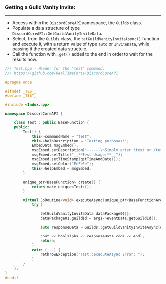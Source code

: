 ### **Getting a Guild Vanity Invite:**
---
- Access within the `DiscordCoreAPI` namespace, the `Guilds` class.
- Populate a data structure of type `DiscordCoreAPI::GetGuildVanityInviteData`.
- Select, from the `Guilds` class, the `getGuildVanityInviteAsync()` function and execute it, with a return value of type `auto` or `InviteData`, while passing it the created data structure.
- Call the function with `.get()` added to the end in order to wait for the results now.

```cpp
/// Test.hpp - Header for the "test" command.
/// https://github.com/RealTimeChris/DiscordCoreAPI

#pragma once

#ifndef _TEST_
#define _TEST_

#include <Index.hpp>

namespace DiscordCoreAPI {

	class Test : public BaseFunction {
	public:
		Test() {
			this->commandName = "test";
			this->helpDescription = "Testing purposes!";
			EmbedData msgEmbed{};
			msgEmbed.setDescription("------\nSimply enter !test or /test!\n------");
			msgEmbed.setTitle("__**Test Usage:**__");
			msgEmbed.setTimeStamp(getTimeAndDate());
			msgEmbed.setColor("FeFeFe");
			this->helpEmbed = msgEmbed;
		}

		unique_ptr<BaseFunction> create() {
			return make_unique<Test>();
		}

		virtual CoRoutine<void> executeAsync(unique_ptr<BaseFunctionArguments> args) {
			try {

				GetGuildVanityInviteData dataPackage01{};
				dataPackage01.guildId = args->eventData.getGuildId();

				auto responseData = Guilds::getGuildVanityInviteAsync(dataPackage01).get();

				cout << boolalpha << responseData.code << endl;
				return;
			}
			catch (...) {
				rethrowException("Test::executeAsync Error: ");
			}
		}
	};
}
#endif
```
